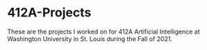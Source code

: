 # 412A-Projects
These are the projects I worked on for 412A Artificial Intelligence at Washington University in St. Louis during the Fall of 2021.
